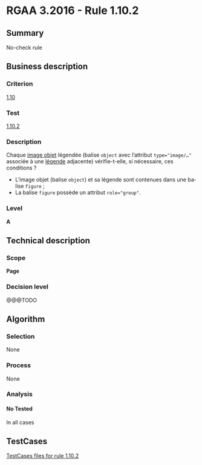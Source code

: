 # RGAA 3.2016 - Rule 1.10.2

## Summary
No-check rule


## Business description

### Criterion
[1.10](http://references.modernisation.gouv.fr/rgaa-accessibilite/2016/criteres.html#crit-1-10)

### Test
[1.10.2](http://references.modernisation.gouv.fr/rgaa-accessibilite/2016/criteres.html#test-1-10-2)

### Description
<div lang="fr">Chaque <a href="http://references.modernisation.gouv.fr/rgaa-accessibilite/2016/glossaire.html#image-objet">image objet</a> l&#xE9;gend&#xE9;e (balise <code lang="en">object</code> avec l&#x2019;attribut <code lang="en">type="image/…"</code> associ&#xE9;e &#xE0; une <a href="http://references.modernisation.gouv.fr/rgaa-accessibilite/2016/glossaire.html#lgende-dimage">l&#xE9;gende</a> adjacente) v&#xE9;rifie-t-elle, si n&#xE9;cessaire, ces conditions&nbsp;? <ul><li>L&#x2019;image objet (balise <code lang="en">object</code>) et sa l&#xE9;gende sont contenues dans une balise <code lang="en">figure</code>&nbsp;;</li> <li>La balise <code lang="en">figure</code> poss&#xE8;de un attribut <code lang="en">role="group"</code>.</li> </ul></div>

### Level
**A**


## Technical description

### Scope
**Page**

### Decision level
@@@TODO


## Algorithm

### Selection
None

### Process
None

### Analysis

#### No Tested
In all cases


##  TestCases

[TestCases files for rule 1.10.2](https://github.com/Asqatasun/Asqatasun/tree/develop/rules/rules-rgaa3.2016/src/test/resources/testcases/rgaa32016/Rgaa32016Rule011002/)


